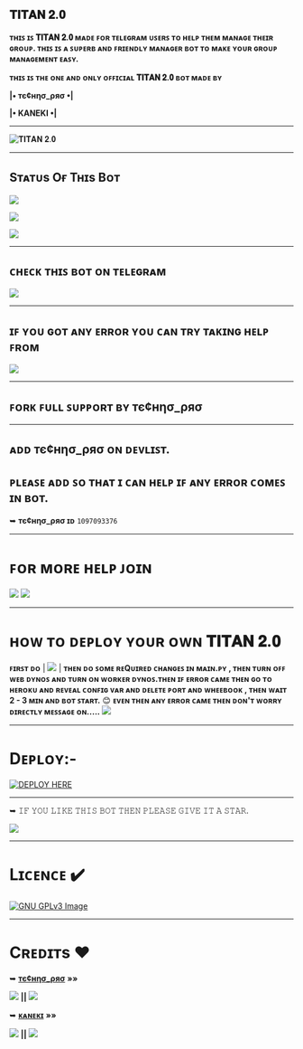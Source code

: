 ## 𝐓𝐈𝐓𝐀𝐍 𝟐.𝟎
**ᴛʜɪꜱ ɪꜱ 𝐓𝐈𝐓𝐀𝐍 𝟐.𝟎 ᴍᴀᴅᴇ ꜰᴏʀ ᴛᴇʟᴇɢʀᴀᴍ ᴜꜱᴇʀꜱ ᴛᴏ ʜᴇʟᴘ ᴛʜᴇᴍ ᴍᴀɴᴀɢᴇ ᴛʜᴇɪʀ ɢʀᴏᴜᴘ. ᴛʜɪꜱ ɪꜱ ᴀ ꜱᴜᴘᴇʀʙ ᴀɴᴅ ꜰʀɪᴇɴᴅʟʏ ᴍᴀɴᴀɢᴇʀ ʙᴏᴛ ᴛᴏ ᴍᴀᴋᴇ ʏᴏᴜʀ ɢʀᴏᴜᴘ ᴍᴀɴᴀɢᴇᴍᴇɴᴛ ᴇᴀꜱʏ.**

**ᴛʜɪꜱ ɪꜱ ᴛʜᴇ ᴏɴᴇ ᴀɴᴅ ᴏɴʟʏ ᴏꜰꜰɪᴄɪᴀʟ 𝐓𝐈𝐓𝐀𝐍 𝟐.𝟎 ʙᴏᴛ ᴍᴀᴅᴇ ʙʏ** 

**|• тє¢нησ_ρяσ •|**

**|• KANEKI •|**

----------------------------------------------------------------------------

![𝐓𝐈𝐓𝐀𝐍 𝟐.𝟎](https://telegra.ph/file/b3848003d589bdbd971f3.jpg)

---------------------------------------------------------------------------- 

## Sᴛᴀᴛᴜs Oғ Tʜɪs Bᴏᴛ
<p align="left"><a href="https://github.com/Titan-OP/TITAN-2.0/network/members"><img src="https://img.shields.io/github/forks/Titan-OP/TITAN-2.0?label=Forks&logoColor=pink&style=social"></a><p align="left"><a href="https://github.com/Titan-OP/TITAN-2.0/stargazers"><img src="https://img.shields.io/github/stars/Titan-OP/TITAN-2.0?logoColor=red&style=social"></a><p align="left"><a href="https://github.com/Titan-OP/TITAN-2.0"><img src="https://img.shields.io/github/last-commit/Titan-OP/TITAN-2.0?style=plastic"></a>

----------------------------------------------------------------------------


## **ᴄʜᴇᴄᴋ ᴛʜɪꜱ ʙᴏᴛ ᴏɴ ᴛᴇʟᴇɢʀᴀᴍ** 
 
<a href="https://telegram.me/titan1v0_bot"><img src="https://img.shields.io/badge/BOT-%F0%9D%90%93%F0%9D%90%88%F0%9D%90%93%F0%9D%90%80%F0%9D%90%8D%20%F0%9D%9F%90.%F0%9D%9F%8E-orange.svg?style=for-the-badge&logo=Telegram"></a>

----------------------------------------------------------------------------

## **ɪꜰ ʏᴏᴜ ɢᴏᴛ ᴀɴʏ ᴇʀʀᴏʀ ʏᴏᴜ ᴄᴀɴ ᴛʀʏ ᴛᴀᴋɪɴɢ ʜᴇʟᴘ ꜰʀᴏᴍ** 

 <a href="https://telegram.me/TITANX_CHAT"><img src="https://img.shields.io/badge/TG-SUPPORT%20GROUP-brightgreen.svg?style=for-the-badge&logo=Telegram"></a>

----------------------------------------------------------------------------


## **ꜰᴏʀᴋ ꜰᴜʟʟ ꜱᴜᴘᴘᴏʀᴛ ʙʏ тє¢нησ_ρяσ**

----------------------------------------------------------------------------

## **ᴀᴅᴅ тє¢нησ_ρяσ ᴏɴ ᴅᴇᴠʟɪꜱᴛ.**
## **ᴘʟᴇᴀꜱᴇ ᴀᴅᴅ ꜱᴏ ᴛʜᴀᴛ ɪ ᴄᴀɴ ʜᴇʟᴘ ɪꜰ ᴀɴʏ ᴇʀʀᴏʀ ᴄᴏᴍᴇꜱ ɪɴ ʙᴏᴛ.**
 
➥ **тє¢нησ_ρяσ ɪᴅ** `1097093376`

----------------------------------------------------------------------------
# **ꜰᴏʀ ᴍᴏʀᴇ ʜᴇʟᴘ ᴊᴏɪɴ**

<a href="https://telegram.me/TITAN_SUPPORT"><img src="https://img.shields.io/badge/Join-Support%20Channel-red.svg?style=for-the-badge&logo=Telegram"></a>
<a href="https://telegram.me/TITANX_CHAT"><img src="https://img.shields.io/badge/Join-Support%20Group-blue.svg?style=for-the-badge&logo=Telegram"></a>      

----------------------------------------------------------------------------
  
# **ʜᴏᴡ ᴛᴏ ᴅᴇᴘʟᴏʏ ʏᴏᴜʀ ᴏᴡɴ 𝐓𝐈𝐓𝐀𝐍 𝟐.𝟎**

**ꜰɪʀꜱᴛ ᴅᴏ**  | <a href="https://github.com/Titan-OP/TITAN-2.0/network/members"><img src="https://img.shields.io/badge/-FORK-blue.svg?style=for-the-badge&logo=Github"></a> |  **ᴛʜᴇɴ ᴅᴏ ꜱᴏᴍᴇ ʀᴇQᴜɪʀᴇᴅ ᴄʜᴀɴɢᴇꜱ ɪɴ __ᴍᴀɪɴ__.ᴘʏ , ᴛʜᴇɴ ᴛᴜʀɴ ᴏꜰꜰ ᴡᴇʙ ᴅʏɴᴏꜱ ᴀɴᴅ ᴛᴜʀɴ ᴏɴ ᴡᴏʀᴋᴇʀ ᴅʏɴᴏꜱ.ᴛʜᴇɴ ɪꜰ ᴇʀʀᴏʀ ᴄᴀᴍᴇ ᴛʜᴇɴ ɢᴏ ᴛᴏ ʜᴇʀᴏᴋᴜ ᴀɴᴅ ʀᴇᴠᴇᴀʟ ᴄᴏɴꜰɪɢ ᴠᴀʀ ᴀɴᴅ ᴅᴇʟᴇᴛᴇ ᴘᴏʀᴛ ᴀɴᴅ ᴡʜᴇᴇʙᴏᴏᴋ , ᴛʜᴇɴ ᴡᴀɪᴛ 2 - 3 ᴍɪɴ ᴀɴᴅ ʙᴏᴛ ꜱᴛᴀʀᴛ.** 😊
**ᴇᴠᴇɴ ᴛʜᴇɴ ᴀɴʏ ᴇʀʀᴏʀ ᴄᴀᴍᴇ ᴛʜᴇɴ ᴅᴏɴ'ᴛ ᴡᴏʀʀʏ ᴅɪʀᴇᴄᴛʟʏ ᴍᴇꜱꜱᴀɢᴇ ᴏɴ.....**   <a href="https://telegram.me/TITANX_CHAT"><img src="https://img.shields.io/badge/-SUPPORT%20GROUP-brightgreen.svg?style=for-the-badge&logo=Telegram"></a>

----------------------------------------------------------------------------
# Dᴇᴘʟᴏʏ:-

[![DEPLOY HERE](https://www.herokucdn.com/deploy/button.svg)](https://heroku.com/deploy?template=https://github.com/Titan-OP/TITAN-2.0/blob/main)

----------------------------------------------------------------------------
➥ 𝙸𝙵 𝚈𝙾𝚄 𝙻𝙸𝙺𝙴 𝚃𝙷𝙸𝚂 𝙱𝙾𝚃 𝚃𝙷𝙴𝙽 𝙿𝙻𝙴𝙰𝚂𝙴 𝙶𝙸𝚅𝙴 𝙸𝚃 𝙰 𝚂𝚃𝙰𝚁.

<a href="https://github.com/Titan-OP/TITAN-2.0/stargazers"><img src="https://img.shields.io/badge/-STAR-purple.svg?style=for-the-badge&logo=Github"></a>

----------------------------------------------------------------------------
# Lɪᴄᴇɴᴄᴇ ✔️
[![GNU GPLv3 Image](https://www.gnu.org/graphics/gplv3-127x51.png)](http://www.gnu.org/licenses/gpl-3.0.en.html)  

----------------------------------------------------------------------------

# Cʀᴇᴅɪᴛs ❤️

➥ [**тє¢нησ_ρяσ**](https://t.me/DARK_DEVIL_OP)   **»»** 

<a href="https://github.com/Titan-OP" alt="Tᴇᴄʜɴᴏ Pʀᴏ"> <img src="https://img.shields.io/badge/-T%E1%B4%87%E1%B4%84%CA%9C%C9%B4%E1%B4%8F%20P%CA%80%E1%B4%8F-blue?logo=github" /></a>  **||**   <a href="https://telegram.me/DARK_DEVIL_OP" alt="Tᴇᴄʜɴᴏ Pʀᴏ"> <img src="https://img.shields.io/badge/-T%E1%B4%87%E1%B4%84%CA%9C%C9%B4%E1%B4%8F%20P%CA%80%E1%B4%8F-bluevoilet?logo=telegram" /></a>

➥ [**ᴋᴀɴᴇᴋɪ**](https://t.me/Kaneki_ded)   **»»** 

<a href="https://github.com/kanekiken44" alt="Kᴀɴᴇᴋɪ"> <img src="https://img.shields.io/badge/-K%E1%B4%80%C9%B4%E1%B4%87%E1%B4%8B%C9%AA-brightgreen?logo=github" /></a>   **||**   <a href="https://telegram.me/Kaneki_ded" alt="Kᴀɴᴇᴋɪ"> <img src="https://img.shields.io/badge/-K%E1%B4%80%C9%B4%E1%B4%87%E1%B4%8B%C9%AA-orange?logo=telegram" /></a>
